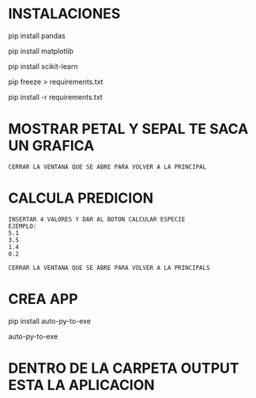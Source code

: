 # INSTALACIONES

pip install pandas

pip install matplotlib

pip install scikit-learn

pip freeze > requirements.txt

pip install -r requirements.txt

# MOSTRAR PETAL Y SEPAL TE SACA UN GRAFICA

    CERRAR LA VENTANA QUE SE ABRE PARA VOLVER A LA PRINCIPAL

# CALCULA PREDICION

    INSERTAR 4 VALORES Y DAR AL BOTON CALCULAR ESPECIE
    EJEMPLO:
    5.1
    3.5
    1.4
    0.2

    CERRAR LA VENTANA QUE SE ABRE PARA VOLVER A LA PRINCIPALS


# CREA APP 

pip install auto-py-to-exe

auto-py-to-exe

# DENTRO DE LA CARPETA OUTPUT ESTA LA APLICACION


